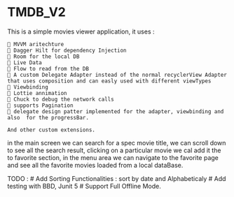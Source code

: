 # TMDB_V2
This is a simple movies viewer application, it uses : 

 	 MVVM aritechture
	 Dagger Hilt for dependency Injection
	 Room for the local DB
	 Live Data
	 Flow to read from the DB
	 A custom Delegate Adapter instead of the normal recyclerView Adapter that uses composition and can easly used with different viewTypes
	 Viewbinding
	 Lottie annimation
	 Chuck to debug the network calls
	 supports Pagination
	 delegate design patter implemented for the adapter, viewbinding and also  for the progressBar.
	
	And other custom extensions.
	
in the main screen we can search for a spec movie title, we can scroll down to see all the search result, clicking on a particular movie we cal add
it the to favorite section, in the menu area we can navigate to the favorite page and see all the favorite movies loaded from a local dataBase.



TODO : 
	# Add Sorting Functionalities : sort by date  and Alphabeticaly
	# Add testing with BBD, Junit 5
	# Support Full Offline Mode.
